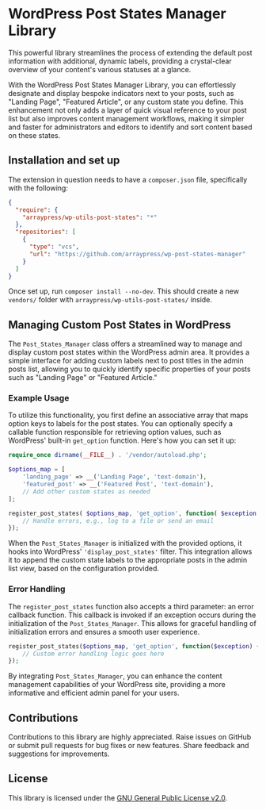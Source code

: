 # WordPress Post States Manager Library

This powerful library streamlines the process of extending the default post information with additional, dynamic labels, providing a crystal-clear overview of your content's various statuses at a glance.

With the WordPress Post States Manager Library, you can effortlessly designate and display bespoke indicators next to your posts, such as "Landing Page", "Featured Article", or any custom state you define. This enhancement not only adds a layer of quick visual reference to your post list but also improves content management workflows, making it simpler and faster for administrators and editors to identify and sort content based on these states.

## Installation and set up

The extension in question needs to have a `composer.json` file, specifically with the following:

```json 
{
  "require": {
    "arraypress/wp-utils-post-states": "*"
  },
  "repositories": [
    {
      "type": "vcs",
      "url": "https://github.com/arraypress/wp-post-states-manager"
    }
  ]
}
```

Once set up, run `composer install --no-dev`. This should create a new `vendors/` folder
with `arraypress/wp-utils-post-states/` inside.

## Managing Custom Post States in WordPress

The `Post_States_Manager` class offers a streamlined way to manage and display custom post states within the WordPress admin area. It provides a simple interface for adding custom labels next to post titles in the admin posts list, allowing you to quickly identify specific properties of your posts such as "Landing Page" or "Featured Article."

### Example Usage

To utilize this functionality, you first define an associative array that maps option keys to labels for the post states. You can optionally specify a callable function responsible for retrieving option values, such as WordPress' built-in `get_option` function. Here's how you can set it up:

```php
require_once dirname(__FILE__) . '/vendor/autoload.php';

$options_map = [
    'landing_page' => __('Landing Page', 'text-domain'),
    'featured_post' => __('Featured Post', 'text-domain'),
    // Add other custom states as needed
];

register_post_states( $options_map, 'get_option', function( $exception ) {
    // Handle errors, e.g., log to a file or send an email
});
```

When the `Post_States_Manager` is initialized with the provided options, it hooks into WordPress' `'display_post_states'` filter. This integration allows it to append the custom state labels to the appropriate posts in the admin list view, based on the configuration provided.

### Error Handling

The `register_post_states` function also accepts a third parameter: an error callback function. This callback is invoked if an exception occurs during the initialization of the `Post_States_Manager`. This allows for graceful handling of initialization errors and ensures a smooth user experience.

```php
register_post_states($options_map, 'get_option', function($exception) {
    // Custom error handling logic goes here
});
```

By integrating `Post_States_Manager`, you can enhance the content management capabilities of your WordPress site, providing a more informative and efficient admin panel for your users.

## Contributions

Contributions to this library are highly appreciated. Raise issues on GitHub or submit pull requests for bug
fixes or new features. Share feedback and suggestions for improvements.

## License

This library is licensed under
the [GNU General Public License v2.0](https://www.gnu.org/licenses/old-licenses/gpl-2.0.en.html).